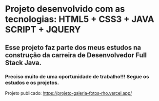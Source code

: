 # Projeto desenvolvido com as tecnologias: HTML5 + CSS3 + JAVA SCRIPT + JQUERY
## Esse projeto faz parte dos meus estudos na construção da carreira de Desenvolvedor Full Stack Java.
### Preciso muito de uma oportunidade de trabalho!!! Segue os estudos e os projetos.

Projeto publicado: https://projeto-galeria-fotos-rho.vercel.app/
